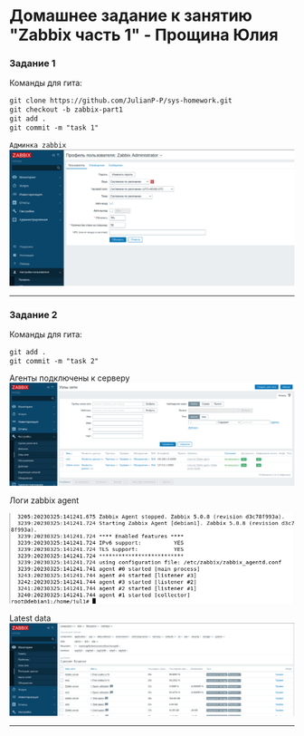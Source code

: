 # Домашнее задание к занятию "Zabbix часть 1" - Прощина Юлия

### Задание 1

Команды для гита: 

```
git clone https://github.com/JulianP-P/sys-homework.git
git checkout -b zabbix-part1
git add .
git commit -m "task 1"
```

`Админка zabbix`
![Админка zabbix](https://github.com/JulianP-P/sys-homework/blob/zabbix-part1/img/img1.png)


---

### Задание 2


Команды для гита:

```
git add .
git commit -m "task 2"
```
Aгенты подключены к серверу
![Aгенты подключены к серверу](https://github.com/JulianP-P/sys-homework/blob/zabbix-part1/img/img2.png)

Логи zabbix agent

![Логи zabbix agent](https://github.com/JulianP-P/sys-homework/blob/zabbix-part1/img/img3.png)

Latest data
![Latest data](https://github.com/JulianP-P/sys-homework/blob/zabbix-part1/img/img4.png)


---

